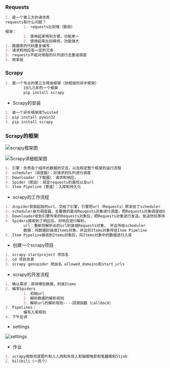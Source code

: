 ### Requests

~~~markdown
1. 是一个第三方的请求库
requests有什么问题？
		1. requests比较慢（致命）
框架：
		1. 使用起来特别方便，功能单一
		2. 使用起来比较麻烦，功能强大
1. 数据库的代码重复编写
2. 请求和响应有一定的冗余
3. requests不能对爬取的队列进行去重或调度
4. 效率低
~~~

### Scrapy

~~~markdown
1. 是一个专业的第三方爬虫框架（协程级的异步框架）
		19几几年的一个框架
		pip install scrapy
~~~

- Scrapy的安装

~~~markdown
1. 装一个异步框架库Twisted
2. pip install pywin32 
3. pip install scrapy
~~~

### Scrapy的框架





![scrapy框架图](E:\Python186共享文件夹\第三阶段\笔记\pic\scrapy框架图.png)



![Scrapy详细框架图](E:\Python186共享文件夹\第三阶段\笔记\pic\Scrapy详细框架图.png)





~~~markdown
1. 引擎：负责各个组件的数据的交互，以及规定整个框架的运行流程
2. scheduler（调度器）：对请求的队列进行调度
3. Downloader（下载器）：请求和响应。
4. Spider（爬虫）：规定requests的属性以及url
5. Item Pipeline（管道）：入库和持久化 
~~~

- scrapy的工作流程

~~~markdown
1. 从spider获取起始的url，交给了引擎，引擎把url（Requests）转发给了scheduler
2. scheduler身为调度器，主要做的是对Reuqests对象进行调度。把Requests对象调度给Downloader（经过引擎）。如果scheduler接收到了一个来自于Downloader的请求，那么说明该请求发送不成功，所以加入请求失败重试队列。
3. Downloader收到引擎传来的Requests对象后，把Requests对象进行发送。发送然后等待响应，接收到响应以后，如果响应状态码为200，经过引擎把响应传给Spiders，如果响应状态码不是200，经过引擎，传给Scheduler。
4. Spiders接收到了响应后，对响应进行解析。
		url：重新将解析出的url封装成Requests对象， 并且传给scheduler
		数据：将数据封装成Items对象，并且将Items对象传给Item Pipeline
5. Item Pipeline接收到Items对象后，将Items对象中的数据进行入库
~~~

- 创建一个scrapy项目

~~~markdown
1. scrapy startproject 项目名
2. cd 项目目录
3. scrapy genspider 爬虫名 allowed_domains和start_urls
~~~

- scrapy的开发流程

~~~markdown
1. 确认需求：获得哪些数据，封装Items
2. 编写Spiders
		1. 初始url
		2. 解析数据的解析规则
		3. 解析url的解析规则----回调函数（callback）
3. Pipelines：
		编写入库规则
4. 下午在讲
~~~

- settings

![settings](E:\Python186共享文件夹\第三阶段\笔记\pic\settings.png)

- 作业

~~~markdown
1. scrapy爬取百度图片和人人网和失信人和猫眼电影和笔趣阁和51job
2. bilibili（一百个）
~~~

